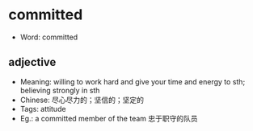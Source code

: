 # committed

- Word: committed

## adjective

- Meaning: willing to work hard and give your time and energy to sth; believing strongly in sth
- Chinese: 尽心尽力的；坚信的；坚定的
- Tags: attitude
- Eg.: a committed member of the team 忠于职守的队员

